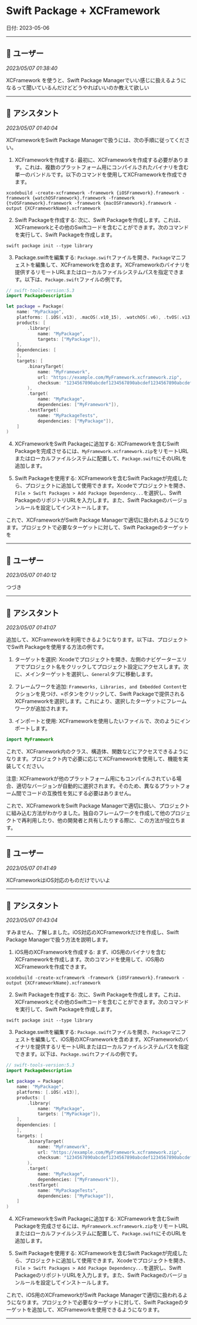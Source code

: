 # Swift Package + XCFramework

日付: 2023-05-06

---

## 👤 ユーザー
*2023/05/07 01:38:40*

XCFramework を使うと、Swift  Package Managerでいい感じに扱えるようになるって聞いているんだけどどうやればいいのか教えて欲しい

---

## 🤖 アシスタント
*2023/05/07 01:40:04*

XCFrameworkをSwift Package Managerで扱うには、次の手順に従ってください。

1. XCFrameworkを作成する:
最初に、XCFrameworkを作成する必要があります。これは、複数のプラットフォーム用にコンパイルされたバイナリを含む単一のバンドルです。以下のコマンドを使用してXCFrameworkを作成できます。

```
xcodebuild -create-xcframework -framework {iOSFramework}.framework -framework {watchOSFramework}.framework -framework {tvOSFramework}.framework -framework {macOSFramework}.framework -output {XCFrameworkName}.xcframework
```

2. Swift Packageを作成する:
次に、Swift Packageを作成します。これは、XCFrameworkとその他のSwiftコードを含むことができます。次のコマンドを実行して、Swift Packageを作成します。

```
swift package init --type library
```

3. Package.swiftを編集する:
`Package.swift`ファイルを開き、`Package`マニフェストを編集して、XCFrameworkを含めます。XCFrameworkのバイナリを提供するリモートURLまたはローカルファイルシステムパスを指定できます。以下は、`Package.swift`ファイルの例です。

```swift
// swift-tools-version:5.3
import PackageDescription

let package = Package(
    name: "MyPackage",
    platforms: [.iOS(.v13), .macOS(.v10_15), .watchOS(.v6), .tvOS(.v13)],
    products: [
        .library(
            name: "MyPackage",
            targets: ["MyPackage"]),
    ],
    dependencies: [
    ],
    targets: [
        .binaryTarget(
            name: "MyFramework",
            url: "https://example.com/MyFramework.xcframework.zip",
            checksum: "1234567890abcdef1234567890abcdef1234567890abcdef1234567890abcdef"
        ),
        .target(
            name: "MyPackage",
            dependencies: ["MyFramework"]),
        .testTarget(
            name: "MyPackageTests",
            dependencies: ["MyPackage"]),
    ]
)
```

4. XCFrameworkをSwift Packageに追加する:
XCFrameworkを含むSwift Packageを完成させるには、`MyFramework.xcframework.zip`をリモートURLまたはローカルファイルシステムに配置して、`Package.swift`にそのURLを追加します。

5. Swift Packageを使用する:
XCFrameworkを含むSwift Packageが完成したら、プロジェクトに追加して使用できます。Xcodeでプロジェクトを開き、`File > Swift Packages > Add Package Dependency...`を選択し、Swift PackageのリポジトリURLを入力します。また、Swift Packageのバージョンルールを設定してインストールします。

これで、XCFrameworkがSwift Package Managerで適切に扱われるようになります。プロジェクトで必要なターゲットに対して、Swift Packageのターゲットを

---

## 👤 ユーザー
*2023/05/07 01:40:12*

つづき

---

## 🤖 アシスタント
*2023/05/07 01:41:07*

追加して、XCFrameworkを利用できるようになります。以下は、プロジェクトでSwift Packageを使用する方法の例です。

1. ターゲットを選択:
Xcodeでプロジェクトを開き、左側のナビゲーターエリアでプロジェクト名をクリックしてプロジェクト設定にアクセスします。次に、メインターゲットを選択し、`General`タブに移動します。

2. フレームワークを追加:
`Frameworks, Libraries, and Embedded Content`セクションを見つけ、`+`ボタンをクリックして、Swift Packageで提供されるXCFrameworkを選択します。これにより、選択したターゲットにフレームワークが追加されます。

3. インポートと使用:
XCFrameworkを使用したいファイルで、次のようにインポートします。

```swift
import MyFramework
```

これで、XCFramework内のクラス、構造体、関数などにアクセスできるようになります。プロジェクト内で必要に応じてXCFrameworkを使用して、機能を実装してください。

注意: XCFrameworkが他のプラットフォーム用にもコンパイルされている場合、適切なバージョンが自動的に選択されます。そのため、異なるプラットフォーム間でコードの互換性を気にする必要はありません。

これで、XCFrameworkをSwift Package Managerで適切に扱い、プロジェクトに組み込む方法がわかりました。独自のフレームワークを作成して他のプロジェクトで再利用したり、他の開発者と共有したりする際に、この方法が役立ちます。

---

## 👤 ユーザー
*2023/05/07 01:41:49*

XCFrameworkはiOS対応のものだけでいいよ

---

## 🤖 アシスタント
*2023/05/07 01:43:04*

すみません、了解しました。iOS対応のXCFrameworkだけを作成し、Swift Package Managerで扱う方法を説明します。

1. iOS用のXCFrameworkを作成する:
まず、iOS用のバイナリを含むXCFrameworkを作成します。次のコマンドを使用して、iOS用のXCFrameworkを作成できます。

```
xcodebuild -create-xcframework -framework {iOSFramework}.framework -output {XCFrameworkName}.xcframework
```

2. Swift Packageを作成する:
次に、Swift Packageを作成します。これは、XCFrameworkとその他のSwiftコードを含むことができます。次のコマンドを実行して、Swift Packageを作成します。

```
swift package init --type library
```

3. Package.swiftを編集する:
`Package.swift`ファイルを開き、`Package`マニフェストを編集して、iOS用のXCFrameworkを含めます。XCFrameworkのバイナリを提供するリモートURLまたはローカルファイルシステムパスを指定できます。以下は、`Package.swift`ファイルの例です。

```swift
// swift-tools-version:5.3
import PackageDescription

let package = Package(
    name: "MyPackage",
    platforms: [.iOS(.v13)],
    products: [
        .library(
            name: "MyPackage",
            targets: ["MyPackage"]),
    ],
    dependencies: [
    ],
    targets: [
        .binaryTarget(
            name: "MyFramework",
            url: "https://example.com/MyFramework.xcframework.zip",
            checksum: "1234567890abcdef1234567890abcdef1234567890abcdef1234567890abcdef"
        ),
        .target(
            name: "MyPackage",
            dependencies: ["MyFramework"]),
        .testTarget(
            name: "MyPackageTests",
            dependencies: ["MyPackage"]),
    ]
)
```

4. XCFrameworkをSwift Packageに追加する:
XCFrameworkを含むSwift Packageを完成させるには、`MyFramework.xcframework.zip`をリモートURLまたはローカルファイルシステムに配置して、`Package.swift`にそのURLを追加します。

5. Swift Packageを使用する:
XCFrameworkを含むSwift Packageが完成したら、プロジェクトに追加して使用できます。Xcodeでプロジェクトを開き、`File > Swift Packages > Add Package Dependency...`を選択し、Swift PackageのリポジトリURLを入力します。また、Swift Packageのバージョンルールを設定してインストールします。

これで、iOS用のXCFrameworkがSwift Package Managerで適切に扱われるようになります。プロジェクトで必要なターゲットに対して、Swift Packageのターゲットを追加して、XCFrameworkを使用できるようになります。

---
